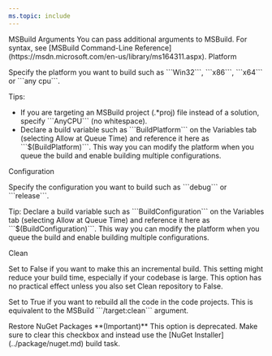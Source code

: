```yaml
---
ms.topic: include
---
```


<tr>
<td>MSBuild Arguments</td>
<td>You can pass additional arguments to MSBuild. For syntax, see [MSBuild Command-Line Reference](https://msdn.microsoft.com/en-us/library/ms164311.aspx).</td>
</tr>
<tr>
<td>Platform</td>
<td><p>Specify the platform you want to build such as ```Win32```, ```x86```, ```x64``` or ```any cpu```.</p>
<p>Tips:</p>
<ul>
<li>If you are targeting an MSBuild project (.&#42;proj) file instead of a solution, specify ```AnyCPU``` (no whitespace).</li>
<li>Declare a build variable such as ```BuildPlatform``` on the Variables tab (selecting Allow at Queue Time) and reference it here as ```$(BuildPlatform)```. This way you can modify the platform when you queue the build and enable building multiple configurations.</li>
</ul>
</td>
</tr>
<tr>
<td>Configuration</td>
<td><p>Specify the configuration you want to build such as ```debug``` or ```release```.</p>
<p>Tip: Declare a build variable such as ```BuildConfiguration``` on the Variables tab (selecting Allow at Queue Time) and reference it here as ```$(BuildConfiguration)```. This way you can modify the platform when you queue the build and enable building multiple configurations.</p>
</td>
</tr>
<tr>
<td>Clean</td>
<td>
<p>Set to False if you want to make this an incremental build. This setting might reduce your build time, especially if your codebase is large. This option has no practical effect unless you also set Clean repository to False.</p>
<p>Set to True if you want to rebuild all the code in the code projects. This is equivalent to the MSBuild ```/target:clean``` argument.</p>
</td>
</tr>
<tr>
<td>Restore NuGet Packages</td>
<td>**(Important)** This option is deprecated. Make sure to clear this checkbox and instead use the [NuGet Installer](../package/nuget.md) build task.</td>
</tr>



